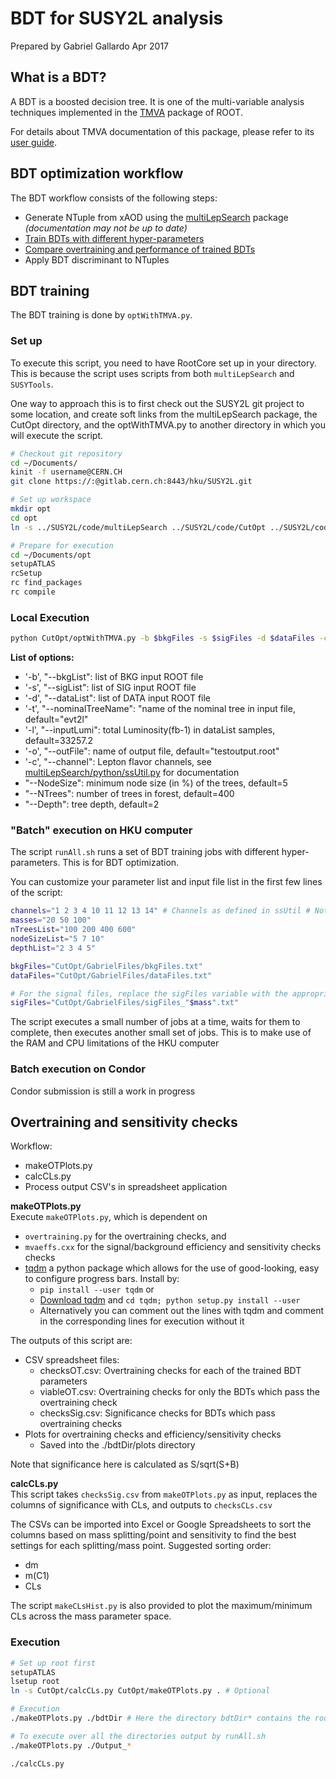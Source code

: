 # BDT for SUSY2L analysis

Prepared by Gabriel Gallardo Apr 2017

## What is a BDT?
A BDT is a boosted decision tree. It is one of the multi-variable analysis techniques implemented in the [TMVA](http://tmva.sourceforge.net/) package of ROOT. 

For details about TMVA documentation of this package, please refer to its [user guide](http://tmva.sourceforge.net/docu/TMVAUsersGuide.pdf). 

## BDT optimization workflow
The BDT workflow consists of the following steps:
- Generate NTuple from xAOD using the [multiLepSearch](../multiLepSearch/README) package *(documentation may not be up to date)*
- [Train BDTs with different hyper-parameters](#bdt-training)
- [Compare overtraining and performance of trained BDTs](#overtraining-and-sensitivity-checks)
- Apply BDT discriminant to NTuples


## BDT training

The BDT training is done by `optWithTMVA.py`.

### Set up
To execute this script, you need to have RootCore set up in your directory. This is because the script uses scripts from both `multiLepSearch` and `SUSYTools`.

One way to approach this is to first check out the SUSY2L git project to some location, and create soft links from the multiLepSearch package, the CutOpt directory, and the optWithTMVA.py to another directory in which you will execute the script.

```sh
# Checkout git repository
cd ~/Documents/
kinit -f username@CERN.CH
git clone https://:@gitlab.cern.ch:8443/hku/SUSY2L.git

# Set up workspace
mkdir opt
cd opt
ln -s ../SUSY2L/code/multiLepSearch ../SUSY2L/code/CutOpt ../SUSY2L/code/CutOpt .

# Prepare for execution
cd ~/Documents/opt
setupATLAS
rcSetup
rc find_packages
rc compile

```

### Local Execution

```sh
python CutOpt/optWithTMVA.py -b $bkgFiles -s $sigFiles -d $dataFiles -c 0 -o $outFile --NTrees $nTrees --NodeSize $nodeSize --Depth $depth
```

**List of options:**   
- '-b', "--bkgList": list of BKG input ROOT file
- '-s', "--sigList": list of SIG input ROOT file
- '-d', "--dataList": list of DATA input ROOT file
- '-t', "--nominalTreeName": "name of the nominal tree in input file, default="evt2l"
- '-l', "--inputLumi": total Luminosity(fb-1) in dataList samples, default=33257.2
- '-o', "--outFile": name of output file, default="testoutput.root"
- '-c', "--channel": Lepton flavor channels, see [multiLepSearch/python/ssUtil.py](../multiLepSearch/python/ssUtil.py) for documentation
- "--NodeSize": minimum node size (in %) of the trees, default=5
- "--NTrees": number of trees in forest, default=400
- "--Depth": tree depth, default=2

### "Batch" execution on HKU computer

The script `runAll.sh` runs a set of BDT training jobs with different hyper-parameters. This is for BDT optimization.

You can customize your parameter list and input file list in the first few lines of the script:

```sh
channels="1 2 3 4 10 11 12 13 14" # Channels as defined in ssUtil # Note that channel 0 has to be done separately because of some quirk of the script
masses="20 50 100"
nTreesList="100 200 400 600"
nodeSizeList="5 7 10"
depthList="2 3 4 5"

bkgFiles="CutOpt/GabrielFiles/bkgFiles.txt"
dataFiles="CutOpt/GabrielFiles/dataFiles.txt"

# For the signal files, replace the sigFiles variable with the appropriate expression:
sigFiles="CutOpt/GabrielFiles/sigFiles_"$mass".txt"

```


The script executes a small number of jobs at a time, waits for them to complete, then executes another small set of jobs. This is to make use of the RAM and CPU limitations of the HKU computer

### Batch execution on Condor

Condor submission is still a work in progress

## Overtraining and sensitivity checks

Workflow: 
- makeOTPlots.py
- calcCLs.py
- Process output CSV's in spreadsheet application

**makeOTPlots.py**  
Execute `makeOTPlots.py`, which is dependent on 
- `overtraining.py` for the overtraining checks, and
- `mvaeffs.cxx` for the signal/background efficiency and sensitivity checks checks
- [tqdm](https://github.com/tqdm/tqdm) a python package which allows for the use of good-looking, easy to configure progress bars. Install by:
  +  `pip install --user tqdm` or 
  + [Download tqdm](https://github.com/tqdm/tqdm) and `cd tqdm; python setup.py install --user`
  + Alternatively you can comment out the lines with tqdm and comment in the corresponding lines for execution without it

The outputs of this script are:
- CSV spreadsheet files:
  + checksOT.csv: Overtraining checks for each of the trained BDT parameters
  + viableOT.csv: Overtraining checks for only the BDTs which pass the overtraining check
  + checksSig.csv: Significance checks for BDTs which pass overtraining checks
- Plots for overtraining checks and efficiency/sensitivity checks
  +  Saved into the ./bdtDir/plots directory

Note that significance here is calculated as S/sqrt(S+B)

**calcCLs.py**   
This script takes `checksSig.csv` from `makeOTPlots.py` as input, replaces the columns of significance with CLs, and outputs to `checksCLs.csv`

The CSVs can be imported into Excel or Google Spreadsheets to sort the columns based on mass splitting/point and sensitivity to find the best settings for each splitting/mass point. Suggested sorting order:
- dm
- m(C1)
- CLs

The script `makeCLsHist.py` is also provided to plot the maximum/minimum CLs across the mass parameter space.

### Execution

```sh
# Set up root first
setupATLAS
lsetup root
ln -s CutOpt/calcCLs.py CutOpt/makeOTPlots.py . # Optional

# Execution
./makeOTPlots.py ./bdtDir # Here the directory bdtDir* contains the root files and weights from BDT training

# To execute over all the directories output by runAll.sh
./makeOTPlots.py ./Output_*

./calcCLs.py

```


